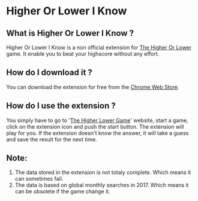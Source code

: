 # Higher Or Lower I Know

## What is Higher Or Lower I Know ?
Higher Or Lower I Know is a non official extension for [The Higher Or Lower](www.higherlowergame.com) game.
It enable you to beat your highscore without any effort.

## How do I download it ?
You can download the extension for free from the [Chrome Web Store](https://chrome.google.com/webstore/detail/higher-or-lower-i-know/iamaolggopenjoekedhikgoedhhenphg).

## How do I use the extension ?
You simply have to go to '[The Higher Lower Game](http://www.higherlowergame.com/)' website, start a game, click on the extension icon and push the start button. The extension will play for you.
If the extension doesn't know the answer, it will take a guess and save the result for the next time.

## Note:
1. The data stored in the extension is not totaly complete. Which means it can sometimes fail.
2. The data is based on global monthly searches in 2017. Which means it can be obsolete if the game change it.

